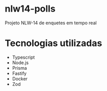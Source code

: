 # nlw14-polls
Projeto NLW-14 de enquetes em tempo real

# Tecnologias utilizadas
- Typescript
- Node.js
- Prisma
- Fastify
- Docker
- Zod
